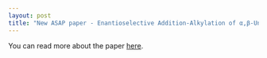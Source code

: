 ```yaml
---
layout: post
title: "New ASAP paper - Enantioselective Addition-Alkylation of α,β-Unsaturated Carbonyls via Bisguanidinium Silicate Ion Pair Catalysis"
---
```


You can read more about the paper [here](https://riclzh.github.io/novelchemrxn/files/papers/jacs.0c00183.pdf).

